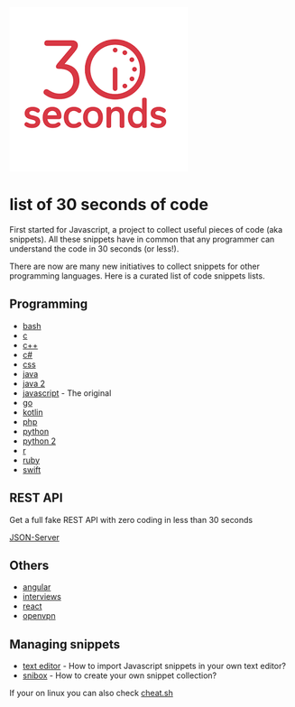 ![30 seconds](https://github.com/skin27/list-of-30-seconds-of-code/blob/master/30seconds-logo-red.png) 

# list of 30 seconds of code

First started for Javascript, a project to collect useful pieces of code (aka snippets). All these snippets have in
common that any programmer can understand the code in 30 seconds (or less!).

There are now are many new initiatives to collect snippets for other programming languages. 
Here is a curated list of code snippets lists. 

## Programming

- [bash](https://github.com/dylanaraps/pure-bash-bible)
- [c](https://github.com/fredsiika/30-seconds-of-c)
- [c++](https://github.com/Bhupesh-V/30-seconds-of-cpp)
- [c#](https://github.com/conplementAG/30-seconds-of-c-sharp)
- [css](https://30-seconds.github.io/30-seconds-of-css/)
- [java](https://github.com/biezhi/30-seconds-of-java8)
- [java 2](https://github.com/iluwatar/java-snippets)
- [javascript](https://30secondsofcode.org/) - The original
- [go](https://thinkerou.com/30-seconds-of-go/)
- [kotlin](https://github.com/IvanMwiruki/30-seconds-of-kotlin)
- [php](https://github.com/appzcoder/30-seconds-of-php-code)
- [python](https://github.com/kriadmin/30-seconds-of-python-code)
- [python 2](https://github.com/cclauss/Ten-lines-or-less)
- [r](https://github.com/amrrs/30-seconds-of-r-code)
- [ruby](https://github.com/florianjosefreheis/30-seconds-of-ruby)
- [swift](https://github.com/elizabethsiegle/30-seconds-of-swift-code)


## REST API

Get a full fake REST API with zero coding in less than 30 seconds

[JSON-Server](https://github.com/typicode/json-server)

## Others

- [angular](https://github.com/30-seconds/30-seconds-of-angular)
- [interviews](https://github.com/30-seconds/30-seconds-of-interviews) 
- [react](https://github.com/30-seconds/30-seconds-of-react)
- [openvpn](https://github.com/alaa/oh-my-vpn)


## Managing snippets

- [text editor](https://github.com/Rob-Rychs/30-seconds-of-code-texteditorsnippets) - How to import Javascript snippets in your own text editor?
- [snibox](https://github.com/snibox/snibox) - How to create your own snippet collection?

If your on linux you can also check [cheat.sh](https://github.com/chubin/cheat.sh)







